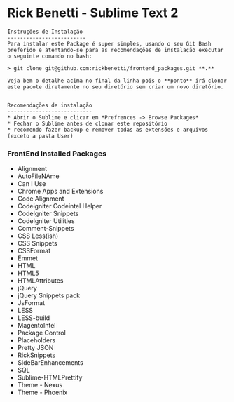 Rick Benetti - Sublime Text 2
=============================
````````
Instruções de Instalação
-------------------------
Para instalar este Package é super simples, usando o seu Git Bash preferido e atentando-se para as recomendações de instalação executar o seguinte comando no bash:

> git clone git@github.com:rickbenetti/frontend_packages.git **.**

Veja bem o detalhe acima no final da linha pois o **ponto** irá clonar este pacote diretamente no seu diretório sem criar um novo diretório.


Recomendações de instalação
---------------------------
* Abrir o Sublime e clicar em *Prefrences -> Browse Packages*
* Fechar o Sublime antes de clonar este repositório
* recomendo fazer backup e remover todas as extensões e arquivos (exceto a pasta User)

````````
### FrontEnd Installed Packages
- Alignment
- AutoFileNAme
- Can I Use
- Chrome Apps and Extensions
- Code Alignment
- Codeigniter Codeintel Helper
- CodeIgniter Snippets
- CodeIgniter Utilities
- Comment-Snippets
- CSS Less(ish)
- CSS Snippets
- CSSFormat
- Emmet
- HTML
- HTML5
- HTMLAttributes
- jQuery
- jQuery Snippets pack
- JsFormat
- LESS
- LESS-build
- MagentoIntel
- Package Control
- Placeholders
- Pretty JSON
- RickSnippets
- SideBarEnhancements
- SQL
- Sublime-HTMLPrettify
- Theme - Nexus
- Theme - Phoenix
````````